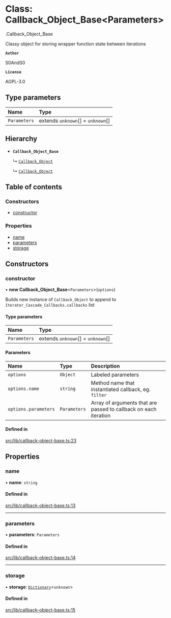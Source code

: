 # Class: Callback\_Object\_Base<Parameters\>

[<internal>](../modules/internal_.md).Callback_Object_Base

Classy object for storing wrapper function state between iterations

**`Author`**

S0AndS0

**`License`**

AGPL-3.0

## Type parameters

| Name | Type |
| :------ | :------ |
| `Parameters` | extends `unknown`[] = `unknown`[] |

## Hierarchy

- **`Callback_Object_Base`**

  ↳ [`Callback_Object`](Asynchronous.Callback_Object.md)

  ↳ [`Callback_Object`](Synchronous.Callback_Object.md)

## Table of contents

### Constructors

- [constructor](internal_.Callback_Object_Base.md#constructor)

### Properties

- [name](internal_.Callback_Object_Base.md#name)
- [parameters](internal_.Callback_Object_Base.md#parameters)
- [storage](internal_.Callback_Object_Base.md#storage)

## Constructors

### constructor

• **new Callback_Object_Base**<`Parameters`\>(`options`)

Builds new instance of `Callback_Object` to append to `Iterator_Cascade_Callbacks.callbacks` list

#### Type parameters

| Name | Type |
| :------ | :------ |
| `Parameters` | extends `unknown`[] = `unknown`[] |

#### Parameters

| Name | Type | Description |
| :------ | :------ | :------ |
| `options` | `Object` | Labeled parameters |
| `options.name` | `string` | Method name that instantiated callback, eg. `filter` |
| `options.parameters` | `Parameters` | Array of arguments that are passed to callback on each iteration |

#### Defined in

[src/lib/callback-object-base.ts:23](https://github.com/javascript-utilities/iterator-cascade-callbacks/blob/v1.0.1/src/lib/callback-object-base.ts#L23)

## Properties

### name

• **name**: `string`

#### Defined in

[src/lib/callback-object-base.ts:13](https://github.com/javascript-utilities/iterator-cascade-callbacks/blob/v1.0.1/src/lib/callback-object-base.ts#L13)

___

### parameters

• **parameters**: `Parameters`

#### Defined in

[src/lib/callback-object-base.ts:14](https://github.com/javascript-utilities/iterator-cascade-callbacks/blob/v1.0.1/src/lib/callback-object-base.ts#L14)

___

### storage

• **storage**: [`Dictionary`](../modules/internal_.md#dictionary)<`unknown`\>

#### Defined in

[src/lib/callback-object-base.ts:15](https://github.com/javascript-utilities/iterator-cascade-callbacks/blob/v1.0.1/src/lib/callback-object-base.ts#L15)
